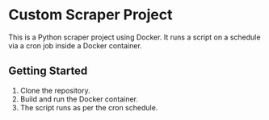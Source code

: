 # Custom Scraper Project

This is a Python scraper project using Docker. It runs a script on a schedule via a cron job inside a Docker container.

## Getting Started

1. Clone the repository.
2. Build and run the Docker container.
3. The script runs as per the cron schedule.
